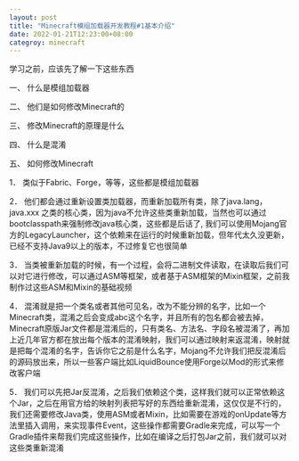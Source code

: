 ```yaml
---
layout: post
title: "Minecraft模组加载器开发教程#1基本介绍"
date: 2022-01-21T12:23:00+08:00
categroy: minecraft
---
```


学习之前，应该先了解一下这些东西

一、	什么是模组加载器

二、	他们是如何修改Minecraft的

三、	修改Minecraft的原理是什么

四、	什么是混淆

五、	如何修改Minecraft

1．	类似于Fabric、Forge，等等，这些都是模组加载器

2．	他们都会通过重新设置类加载器，而重新加载所有类，除了java.lang，java.xxx 之类的核心类，因为java不允许这些类重新加载，当然也可以通过bootclasspath来强制修改java核心类，这些都是后话了, 我们可以使用Mojang官方的LegacyLauncher，这个依赖来在运行的时候重新加载，但年代太久没更新，已经不支持Java9以上的版本，不过修复它也很简单

3．	当类被重新加载的时候，有一个过程，会将二进制文件读取，在读取后我们可以对它进行修改，可以通过ASM等框架，或者基于ASM框架的Mixin框架，之前我制作过这些ASM和Mixin的基础视频

4．	混淆就是把一个类名或者其他可见名，改为不能分辨的名字，比如一个Minecraft类，混淆之后会变成abc这个名字，并且所有的包名都会被去掉， Minecraft原版Jar文件都是混淆后的，只有类名、方法名、字段名被混淆了，再加上近几年官方都在放出每个版本的混淆映射，我们可以通过映射来返混淆，映射就是把每个混淆的名字，告诉你它之前是什么名字，Mojang不允许我们把反混淆后的源码放出来，所以一些客户端比如LiquidBounce使用Forge以Mod的形式来修改客户端

5．	我们可以先把Jar反混淆，之后我们依赖这个类，这样我们就可以正常依赖这个Jar，之后在用官方给的映射列表把写好的东西给重新混淆，这仅仅是不行的，我们还需要修改Java类，使用ASM或者Mixin，比如需要在游戏的onUpdate等方法里插入调用，来实现事件Event，这些操作都需要Gradle来完成，可以写一个Gradle插件来帮我们完成这些操作，比如在编译之后打包Jar之前，我们就可以对这些类重新混淆
